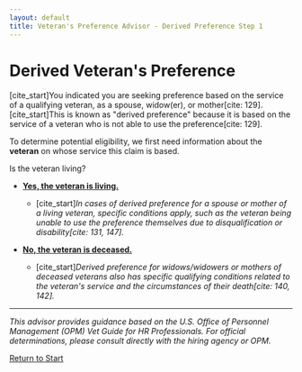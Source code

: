 ```yaml
---
layout: default
title: Veteran's Preference Advisor - Derived Preference Step 1
---
```


# Derived Veteran's Preference

[cite_start]You indicated you are seeking preference based on the service of a qualifying veteran, as a spouse, widow(er), or mother[cite: 129]. [cite_start]This is known as "derived preference" because it is based on the service of a veteran who is not able to use the preference[cite: 129].

To determine potential eligibility, we first need information about the **veteran** on whose service this claim is based.

Is the veteran living?

* **[Yes, the veteran is living.](./derived_preference_living_vet_step2.md)**
    * [cite_start]*In cases of derived preference for a spouse or mother of a living veteran, specific conditions apply, such as the veteran being unable to use the preference themselves due to disqualification or disability[cite: 131, 147].*

* **[No, the veteran is deceased.](./derived_preference_deceased_vet_step2.md)**
    * [cite_start]*Derived preference for widows/widowers or mothers of deceased veterans also has specific qualifying conditions related to the veteran's service and the circumstances of their death[cite: 140, 142].*

---
*This advisor provides guidance based on the U.S. Office of Personnel Management (OPM) Vet Guide for HR Professionals. For official determinations, please consult directly with the hiring agency or OPM.*

[Return to Start](./start.md)
